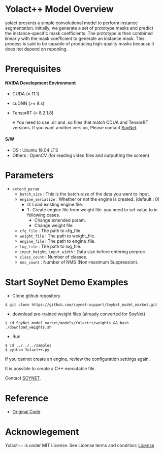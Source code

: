# Yolact++ Model Overview
yolact presents a simple convolutional model to perform instance segmentation. Initially, we generate a set of prototype masks and predict the instance-specific mask coefficients. The prototype is then combined linearly with the mask coefficient to generate an instance mask. This process is said to be capable of producing high-quality masks because it does not depend on repooling.

# Prerequisites

#### NVIDA Development Environment
 - CUDA (= 11.1)
 - cuDNN (>= 8.x)
 - TensorRT (= 8.2.1.8)
 
    ※ You need to use .dll and .so files that match CDUA and TensorRT versions. If you want another version, Please contact [SoyNet](https://soynet.io/en/).
#### S/W
 - OS : Ubuntu 18.04 LTS
 - Others : OpenCV (for reading video files and outputting the screen)


# Parameters
 - `extend_param`
      - `batch_size` : This is the batch-size of the data you want to input.
      - `engine_serialize` : Whether or not the engine is created. (default : 0)
         - 0: Load existing engine file.
         - 1 : Create engine file from weight file. you need to set value to in following cases.
            - Change extended param.
            - Change weight file.
      - `cfg_file` : The path to cfg_file.
      - `weight_file` : The path to weight_file.
      - `engine_file` : The path to engine_file.
      - `log_file` :  The path to log_file.
      - `input_height`, `input_width` : Data size before entering preproc.
      - `class_count` : Number of classes.
      - `nms_count` : Number of NMS (Non-maximum Suppression).

# Start SoyNet Demo Examples

* Clone github repository

```
$ git clone https://github.com/soynet-support/SoyNet_model_market.git
```

* download pre-trained weight files (already converted for SoyNet)

```
$ cd SoyNet_model_market/models/Yolact++/weights && bash ./download_weights.sh
```

* Run
```
$ cd ../../../samples
$ python Yolact++.py 
```

If you cannot create an engine, review the configuration settings again.

It is possible to create a C++ executable file.

Contact [SOYNET](https://soynet.io/#/contact-us).

# Reference
 - [Original Code](https://github.com/dbolya/yolact)


# Acknowlegement

Yolact++ is under MIT License. 
See License terms and condition: [License](https://github.com/dbolya/yolact/blob/master/LICENSE)
